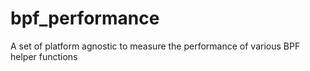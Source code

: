 # bpf_performance
A set of platform agnostic to measure the performance of various BPF helper functions
